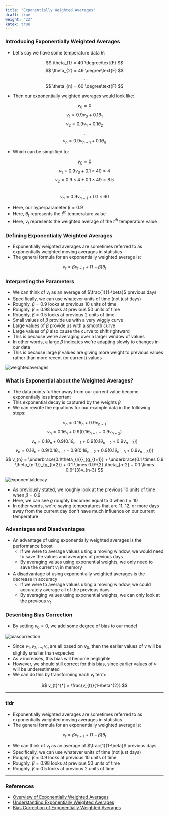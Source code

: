 ```yaml
---
title: "Exponentially Weighted Averages"
draft: true
weight: "22"
katex: true
---
```


### Introducing Exponentially Weighted Averages
- Let's say we have some temperature data $\theta$:

$$ \theta_{1} = 40 \degree\text{F} $$
$$ \theta_{2} = 49 \degree\text{F} $$
$$ ... $$
$$ \theta_{n} = 60 \degree\text{F} $$

- Then our exponentially weighted averages would look like:

$$ v_{0} = 0 $$
$$ v_{1} = 0.9v_{0} + 0.1 \theta_{1} $$
$$ v_{2} = 0.9v_{1} + 0.1 \theta_{2} $$
$$ ... $$
$$ v_{n} = 0.9v_{n-1} + 0.1 \theta_{n} $$

- Which can be simplified to:

$$ v_{0} = 0 $$
$$ v_{1} = 0.9v_{0} + 0.1 \times 40 = 4 $$
$$ v_{2} = 0.9 \times 4 + 0.1 \times 49 = 8.5 $$
$$ ... $$
$$ v_{n} = 0.9v_{n-1} + 0.1 \times 60 $$

- Here, our hyperparameter $\beta = 0.9$
- Here, $\theta_{t}$ represents the $t^{th}$ temperature value
- Here, $v_{t}$ represents the weighted average of the $t^{th}$ temperature value

### Defining Exponentially Weighted Averages
- Exponentially weighted averages are sometimes referred to as exponentially weighted moving averages in statistics
- The general formula for an exponentially weighted average is:

$$ v_{t} = \beta v_{t-1} + (1-\beta) \theta_{t} $$

### Interpreting the Parameters
- We can think of $v_{t}$ as an average of $\frac{1}{1-\beta}$ previous days
- Specifically, we can use whatever units of time (not just days)
- Roughly, $\beta = 0.9$ looks at previous $10$ units of time
- Roughly, $\beta = 0.98$ looks at previous $50$ units of time
- Roughly, $\beta = 0.5$ looks at previous $2$ units of time
- Small values of $\beta$ provide us with a very wiggly curve
- Large values of $\beta$ provide us with a smooth curve
- Large values of $\beta$ also cause the curve to shift rightward
- This is because we're averaging over a larger window of values
- In other words, a large $\beta$ indicates we're adapting slowly to changes in our data
- This is because large $\beta$ values are giving more weight to previous values rather than more recent (or current) values

![weightedaverages](/img/weighted_averages.svg)

### What is Exponential about the Weighted Averages?
- The data points further away from our current value become exponentially less important
- This exponential decay is captured by the weights $\beta$
- We can rewrite the equations for our example data in the following steps:

$$ v_{n} = 0.1\theta_{n} + 0.9v_{n-1} $$
$$ v_{n} = 0.1\theta_{n} + 0.9(0.1\theta_{n-1} + 0.9v_{n-2}) $$
$$ v_{n} = 0.1\theta_{n} + 0.9(0.1\theta_{n-1} + 0.9(0.1\theta_{n-2} + 0.9v_{n-2})) $$
$$ v_{n} = 0.1\theta_{n} + 0.9(0.1\theta_{n-1} + 0.9(0.1\theta_{n-2} + 0.9(0.1\theta_{n-3} + 0.9v_{n-3}))) $$
$$ v_{n} = \underbrace{0.1\theta_{n}}_{g_{t=1}} + \underbrace{0.1 \times 0.9 \theta_{n-1}}_{g_{t=2}} + 0.1 \times 0.9^{2} \theta_{n-2} + 0.1 \times 0.9^{3}v_{n-3} $$

![exponentialdecay](/img/exponential_decay.svg)

- As previously stated, we roughly look at the previous $10$ units of time when $\beta = 0.9$
- Here, we can see $g$ roughly becomes equal to $0$ when $t=10$
- In other words, we're saying temperatures that are $11$, $12$, or more days away from the current day don't have much influence on our current temperature

### Advantages and Disadvantages
- An advantage of using exponentially weighted averages is the performance boost
	- If we were to average values using a moving window, we would need to save the values and averages of previous days
	- By averaging values using exponential weights, we only need to save the current $v_{t}$ in memory
- A disadvantage of using exponentially weighted averages is the decrease in accuracy
	- If we were to average values using a moving window, we could accurately average all of the previous days
	- By averaging values using exponential weights, we can only look at the previous $v_{t}$

### Describing Bias Correction
- By setting $v_{0}=0$, we add some degree of bias to our model

![biascorrection](/img/weighted_averages_bias.svg)

- Since $v_{1}, v_{2},...,v_{n}$ are all based on $v_{0}$, then the earlier values of $v$ will be slightly smaller than expected
- As $v$ increases, this bias will become negligible
- However, we should still correct for this bias, since earlier values of $v$ will be underestimated
- We can do this by transforming each $v_{t}$ term:

$$ v_{t}^{*} = \frac{v_{t}}{1-\beta^{2}} $$

---

### tldr
- Exponentially weighted averages are sometimes referred to as exponentially weighted moving averages in statistics
- The general formula for an exponentially weighted average is:

$$ v_{t} = \beta v_{t-1} + (1-\beta) \theta_{t} $$

- We can think of $v_{t}$ as an average of $\frac{1}{1-\beta}$ previous days
- Specifically, we can use whatever units of time (not just days)
- Roughly, $\beta = 0.9$ looks at previous $10$ units of time
- Roughly, $\beta = 0.98$ looks at previous $50$ units of time
- Roughly, $\beta = 0.5$ looks at previous $2$ units of time

---

### References
- [Overview of Exponentially Weighted Averages](https://www.youtube.com/watch?v=lAq96T8FkTw&list=PLkDaE6sCZn6Hn0vK8co82zjQtt3T2Nkqc&index=17)
- [Understanding Exponentially Weighted Averages](https://www.youtube.com/watch?v=NxTFlzBjS-4&list=PLkDaE6sCZn6Hn0vK8co82zjQtt3T2Nkqc&index=18)
- [Bias Correction of Exponentially Weighted Averages](https://www.youtube.com/watch?v=lWzo8CajF5s&list=PLkDaE6sCZn6Hn0vK8co82zjQtt3T2Nkqc&index=19)
